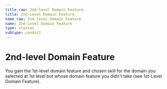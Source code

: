 ```yaml
---
title_raw: 2nd-level Domain Feature
title: 2nd-Level Domain Feature
name_raw: 2nd-level Domain Feature
name: 2nd-Level Domain Feature
type: classes
subtype: conduit
---
```


# 2nd-level Domain Feature

You gain the 1st-level domain feature and chosen skill for the domain you selected at 1st level but whose domain feature you didn't take (see 1st-Level Domain Feature).
